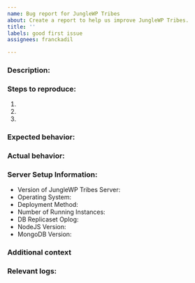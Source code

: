 ```yaml
---
name: Bug report for JungleWP Tribes
about: Create a report to help us improve JungleWP Tribes.
title: ''
labels: good first issue
assignees: franckadil

---
```


<!-- 

Please see our guide for opening issues: https://github.com/junglewp/bug-report/blob/master/README.md

If you have questions or are looking for help/support please see: https://docs.junglewp.com

If you are experiencing a bug please search our issues to be sure it is not already present: https://github.com/junglewp/bug-report/issues

-->

### Description:

<!-- A clear and concise description of what the bug is. -->

### Steps to reproduce:

1. <!-- Go to '...' -->
2. <!-- Click on '....' -->
3. <!-- and so on... -->

### Expected behavior:

<!-- What you expect to happen -->

### Actual behavior:

<!-- What actually happens with SCREENSHOT, if applicable -->

### Server Setup Information:

- Version of JungleWP Tribes Server: 
- Operating System: 
- Deployment Method: <!-- docker/etc -->
- Number of Running Instances: 
- DB Replicaset Oplog: 
- NodeJS Version: 
- MongoDB Version: 

### Additional context

<!-- Add any other context about the problem here. -->

### Relevant logs:

<!-- Logs from  SERVER or BROWSER -->
